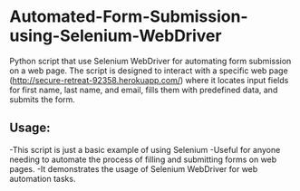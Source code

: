 # Automated-Form-Submission-using-Selenium-WebDriver
 Python script that use Selenium WebDriver for automating form submission on a web page. The script is designed to interact with a specific web page (http://secure-retreat-92358.herokuapp.com/) where it locates input fields for first name, last name, and email, fills them with predefined data, and submits the form.


## Usage:
-This script is just a basic example of using Selenium 
-Useful for anyone needing to automate the process of filling and submitting forms on web pages.
-It demonstrates the usage of Selenium WebDriver for web automation tasks.

